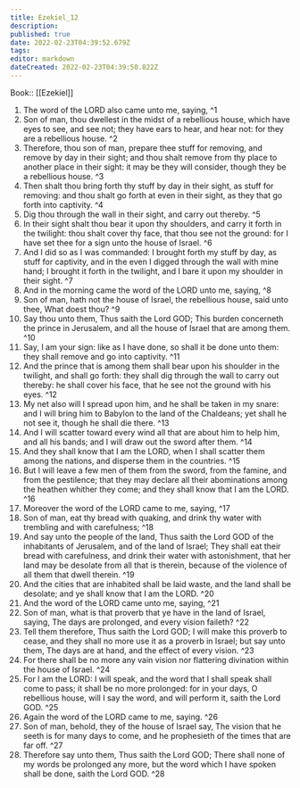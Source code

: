 ```yaml
---
title: Ezekiel_12
description: 
published: true
date: 2022-02-23T04:39:52.679Z
tags: 
editor: markdown
dateCreated: 2022-02-23T04:39:50.822Z
---
```


 Book:: [[Ezekiel]]
 1. The word of the LORD also came unto me, saying, ^1
 2. Son of man, thou dwellest in the midst of a rebellious house, which have eyes to see, and see not; they have ears to hear, and hear not: for they are a rebellious house. ^2
 3. Therefore, thou son of man, prepare thee stuff for removing, and remove by day in their sight; and thou shalt remove from thy place to another place in their sight: it may be they will consider, though they be a rebellious house. ^3
 4. Then shalt thou bring forth thy stuff by day in their sight, as stuff for removing: and thou shalt go forth at even in their sight, as they that go forth into captivity. ^4
 5. Dig thou through the wall in their sight, and carry out thereby. ^5
 6. In their sight shalt thou bear it upon thy shoulders, and carry it forth in the twilight: thou shalt cover thy face, that thou see not the ground: for I have set thee for a sign unto the house of Israel. ^6
 7. And I did so as I was commanded: I brought forth my stuff by day, as stuff for captivity, and in the even I digged through the wall with mine hand; I brought it forth in the twilight, and I bare it upon my shoulder in their sight. ^7
 8. And in the morning came the word of the LORD unto me, saying, ^8
 9. Son of man, hath not the house of Israel, the rebellious house, said unto thee, What doest thou? ^9
 10. Say thou unto them, Thus saith the Lord GOD; This burden concerneth the prince in Jerusalem, and all the house of Israel that are among them. ^10
 11. Say, I am your sign: like as I have done, so shall it be done unto them: they shall remove and go into captivity. ^11
 12. And the prince that is among them shall bear upon his shoulder in the twilight, and shall go forth: they shall dig through the wall to carry out thereby: he shall cover his face, that he see not the ground with his eyes. ^12
 13. My net also will I spread upon him, and he shall be taken in my snare: and I will bring him to Babylon to the land of the Chaldeans; yet shall he not see it, though he shall die there. ^13
 14. And I will scatter toward every wind all that are about him to help him, and all his bands; and I will draw out the sword after them. ^14
 15. And they shall know that I am the LORD, when I shall scatter them among the nations, and disperse them in the countries. ^15
 16. But I will leave a few men of them from the sword, from the famine, and from the pestilence; that they may declare all their abominations among the heathen whither they come; and they shall know that I am the LORD. ^16
 17. Moreover the word of the LORD came to me, saying, ^17
 18. Son of man, eat thy bread with quaking, and drink thy water with trembling and with carefulness; ^18
 19. And say unto the people of the land, Thus saith the Lord GOD of the inhabitants of Jerusalem, and of the land of Israel; They shall eat their bread with carefulness, and drink their water with astonishment, that her land may be desolate from all that is therein, because of the violence of all them that dwell therein. ^19
 20. And the cities that are inhabited shall be laid waste, and the land shall be desolate; and ye shall know that I am the LORD. ^20
 21. And the word of the LORD came unto me, saying, ^21
 22. Son of man, what is that proverb that ye have in the land of Israel, saying, The days are prolonged, and every vision faileth? ^22
 23. Tell them therefore, Thus saith the Lord GOD; I will make this proverb to cease, and they shall no more use it as a proverb in Israel; but say unto them, The days are at hand, and the effect of every vision. ^23
 24. For there shall be no more any vain vision nor flattering divination within the house of Israel. ^24
 25. For I am the LORD: I will speak, and the word that I shall speak shall come to pass; it shall be no more prolonged: for in your days, O rebellious house, will I say the word, and will perform it, saith the Lord GOD. ^25
 26. Again the word of the LORD came to me, saying. ^26
 27. Son of man, behold, they of the house of Israel say, The vision that he seeth is for many days to come, and he prophesieth of the times that are far off. ^27
 28. Therefore say unto them, Thus saith the Lord GOD; There shall none of my words be prolonged any more, but the word which I have spoken shall be done, saith the Lord GOD. ^28
